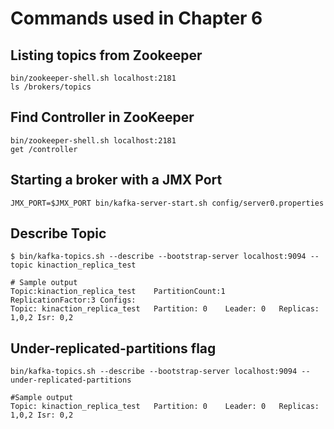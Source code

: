 # Commands used in Chapter 6

## Listing topics from Zookeeper

	bin/zookeeper-shell.sh localhost:2181 
	ls /brokers/topics

## Find Controller in ZooKeeper

    bin/zookeeper-shell.sh localhost:2181 
	get /controller 

    
## Starting a broker with a JMX Port

	JMX_PORT=$JMX_PORT bin/kafka-server-start.sh config/server0.properties 
	
    
## Describe Topic

    $ bin/kafka-topics.sh --describe --bootstrap-server localhost:9094 --topic kinaction_replica_test 
    
    # Sample output
	Topic:kinaction_replica_test	PartitionCount:1	ReplicationFactor:3	Configs:
	Topic: kinaction_replica_test	Partition: 0	Leader: 0	Replicas: 1,0,2	Isr: 0,2
	
	
## Under-replicated-partitions flag

	bin/kafka-topics.sh --describe --bootstrap-server localhost:9094 --under-replicated-partitions 

	#Sample output
	Topic: kinaction_replica_test	Partition: 0	Leader: 0	Replicas: 1,0,2	Isr: 0,2

